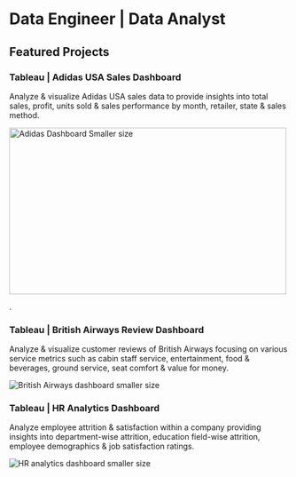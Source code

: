 # Data Engineer | Data Analyst
## Featured Projects
### Tableau | Adidas USA Sales Dashboard
Analyze & visualize Adidas USA sales data to provide insights into total sales, profit, units sold & sales performance by month, retailer, state & sales method.







<img src="https://github.com/user-attachments/assets/c4e43bf8-3c24-46bd-b662-c8158b19bead" alt="Adidas Dashboard Smaller size" width="500" height="300" />


.

### Tableau | British Airways Review Dashboard
Analyze & visualize customer reviews of British Airways focusing on various service metrics such as cabin staff service, entertainment, food & beverages, ground service, seat comfort & value for money.








![British Airways dashboard smaller size](https://github.com/user-attachments/assets/357aa9e3-e888-44b5-b8c5-3f954686a686)




### Tableau | HR Analytics Dashboard
Analyze employee attrition & satisfaction within a company providing insights into department-wise attrition, education field-wise attrition, employee demographics & job satisfaction ratings.








![HR analytics dashboard smaller size](https://github.com/user-attachments/assets/b6fe4f0d-fc2f-4fe7-830c-8d6498911c58)
